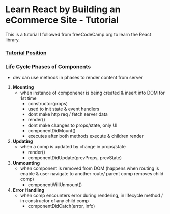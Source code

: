 # Learn React by Building an eCommerce Site - Tutorial

This is a tutorial I followed from freeCodeCamp.org to learn the React library.

### [Tutorial Position](https://youtu.be/1DklrGoAxDE?feature=shared&t=16587)

### Life Cycle Phases of Components

- dev can use methods in phases to render content from server

1. **Mounting**
   - when instance of componener is being created & insert into DOM for 1st time
     - constructor(props)
     - used to init state & event handlers
     - dont make http req / fetch server data
     - render()
     - dont make changes to props/state, only UI
     - componentDidMount()
     - executes after both methods execute & children render
2. **Updating**
   - when a comp is updated by change in props/state
     - render()
     - componentDidUpdate(prevProps, prevState)
3. **Unmounting**
   - when component is removed from DOM (happens when routing is enable & user navigate to another route/ parent comp removes child comp)
     - componentWillUnmount()
4. **Error Handling**
   - when comp encounters error during rendering, in lifecycle method / in constructor of any child comp
     - componentDidCatch(error, info)
